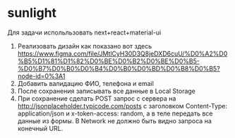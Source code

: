 # sunlight

Для задачи испольльзовать next+react+material-ui
1) Реализовать дизайн как показано вот здесь 
https://www.figma.com/file/JMtlCyH30D3Q8jeDXD6cuU/%D0%A2%D0%B5%D1%81%D1%82%D0%BE%D0%B2%D0%BE%D0%B5-%D0%B7%D0%B0%D0%B4%D0%B0%D0%BD%D0%B8%D0%B5?node-id=0%3A1
2) Добавить валидацию ФИО, телефона и email
3) После сохранения записывать все данные в Local Storage
4) При сохранение сделать POST запрос с сервера на 
http://jsonplaceholder.typicode.com/posts 
c заголовком Content-Type: application/json и x-token-access: random, а в теле передать все данные из формы. 
В Network не должно быть видно запроса на конечный URL.
 